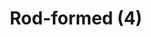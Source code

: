---
label: "3.3."
title: "Rod-formed (4)"
order: 970
layout: table-of-contents
presentation: grid
---